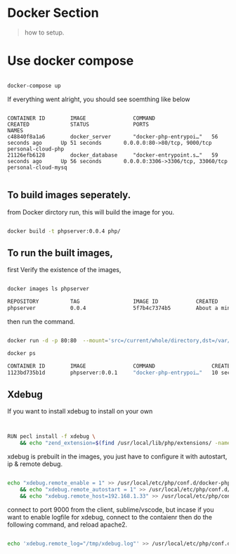 # Docker Section

> how to setup.

# Use docker compose

```bash

docker-compose up

```

If everything went alright, you should see soemthing like below

```

CONTAINER ID        IMAGE               COMMAND                  CREATED             STATUS              PORTS                               NAMES
c48840f8a1a6        docker_server       "docker-php-entrypoi…"   56 seconds ago      Up 51 seconds       0.0.0.0:80->80/tcp, 9000/tcp        personal-cloud-php
21126efb6128        docker_database     "docker-entrypoint.s…"   59 seconds ago      Up 56 seconds       0.0.0.0:3306->3306/tcp, 33060/tcp   personal-cloud-mysq
`
```


## To build images seperately.

from Docker dirctory run, this will build the image for you.

```bash

docker build -t phpserver:0.0.4 php/

```

## To run the built images,

first Verify the existence of the images,

```bash

docker images ls phpserver

REPOSITORY          TAG                 IMAGE ID            CREATED              SIZE
phpserver           0.0.4               5f7b4c7374b5        About a minute ago   416MB

```

then run the command.

```bash

docker run -d -p 80:80  --mount='src=/current/whole/directory,dst=/var/www/html/,type=bind' --name phpserver  phpserver:0.0.4

docker ps 

CONTAINER ID        IMAGE               COMMAND                  CREATED             STATUS              PORTS                NAMES
1123bd735b1d        phpserver:0.0.1     "docker-php-entrypoi…"   10 seconds ago      Up 9 seconds        0.0.0.0:80->80/tcp   phpserver

```

## Xdebug


If you want to install xdebug to install on your own

```bash


RUN pecl install -f xdebug \
    && echo "zend_extension=$(find /usr/local/lib/php/extensions/ -name xdebug.so)" > /usr/local/etc/php/conf.d/xdebug.ini


```

xdebug is prebuilt in the images, you just have to configure it with autostart, ip & remote debug.

```bash

echo "xdebug.remote_enable = 1" >> /usr/local/etc/php/conf.d/docker-php-ext-xdebug.ini \
    && echo "xdebug.remote_autostart = 1" >> /usr/local/etc/php/conf.d/docker-php-ext-xdebug.ini \ 
    && echo "xdebug.remote_host=192.168.1.33" >> /usr/local/etc/php/conf.d/docker-php-ext-xdebug.ini \ 


```
connect to port 9000 from the client, sublime/vscode, but incase if you want to enable logfile for xdebug, connect to the contaienr then do the following command, and reload apache2.

```bash

echo 'xdebug.remote_log="/tmp/xdebug.log"' >> /usr/local/etc/php/conf.d/docker-php-ext-xdebug.ini

```


